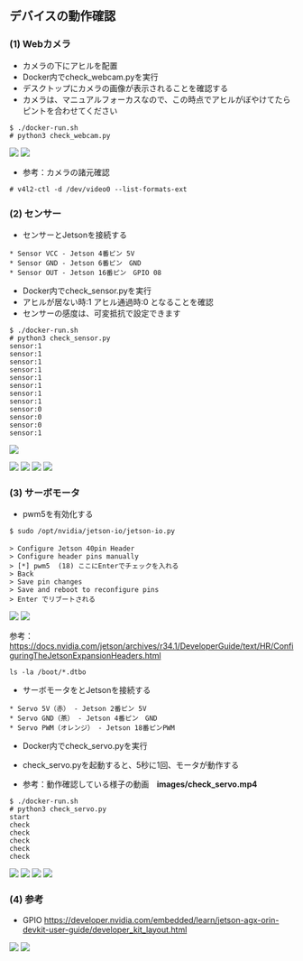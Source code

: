 ## デバイスの動作確認

### (1) Webカメラ

* カメラの下にアヒルを配置
* Docker内でcheck_webcam.pyを実行
* デスクトップにカメラの画像が表示されることを確認する
* カメラは、マニュアルフォーカスなので、この時点でアヒルがぼやけてたらピントを合わせてください

```
$ ./docker-run.sh
# python3 check_webcam.py
```

![](images/001.png)
![](images/002.png)


* 参考：カメラの諸元確認
```
# v4l2-ctl -d /dev/video0 --list-formats-ext
```

### (2) センサー


* センサーとJetsonを接続する
```
* Sensor VCC - Jetson 4番ピン 5V
* Sensor GND - Jetson 6番ピン　GND
* Sensor OUT - Jetson 16番ピン　GPIO 08
```
* Docker内でcheck_sensor.pyを実行
* アヒルが居ない時:1 アヒル通過時:0 となることを確認
* センサーの感度は、可変抵抗で設定できます

```
$ ./docker-run.sh
# python3 check_sensor.py
sensor:1
sensor:1
sensor:1
sensor:1
sensor:1
sensor:1
sensor:1
sensor:1
sensor:0
sensor:0
sensor:0
sensor:1
```
![](images/004.png)

![](images/003.png)
![](images/005.png)
![](images/006.png)
![](images/009.png)


### (3) サーボモータ

* pwm5を有効化する

```
$ sudo /opt/nvidia/jetson-io/jetson-io.py
　
> Configure Jetson 40pin Header
> Configure header pins manually
> [*] pwm5  (18) ここにEnterでチェックを入れる
> Back
> Save pin changes
> Save and reboot to reconfigure pins
> Enter でリブートされる
```

![](images/011.png)
![](images/010.png)

参考：
https://docs.nvidia.com/jetson/archives/r34.1/DeveloperGuide/text/HR/ConfiguringTheJetsonExpansionHeaders.html

```
ls -la /boot/*.dtbo
```

* サーボモータをとJetsonを接続する
```
* Servo 5V（赤） - Jetson 2番ピン 5V
* Servo GND（茶） - Jetson 4番ピン　GND
* Servo PWM（オレンジ） - Jetson 18番ピンPWM
```

* Docker内でcheck_servo.pyを実行
* check_servo.pyを起動すると、5秒に1回、モータが動作する

* 参考：動作確認している様子の動画　**images/check_servo.mp4**

```
$ ./docker-run.sh
# python3 check_servo.py
start
check
check
check
check
check
```

![](images/013.png)
![](images/014.png)
![](images/018.png)
![](images/017.png)


### (4) 参考

*  GPIO
https://developer.nvidia.com/embedded/learn/jetson-agx-orin-devkit-user-guide/developer_kit_layout.html



![](images/020.png)
![](images/021.png)
